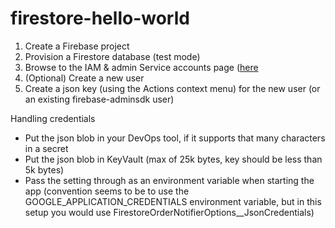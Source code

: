# firestore-hello-world
 
1. Create a Firebase project
2. Provision a Firestore database (test mode)
3. Browse to the IAM & admin Service accounts page ([here](https://console.developers.google.com/projectselector/iam-admin/serviceaccounts)
4. (Optional) Create a new user
5. Create a json key (using the Actions context menu) for the new user (or an existing firebase-adminsdk user)

Handling credentials

* Put the json blob in your DevOps tool, if it supports that many characters in a secret
* Put the json blob in KeyVault (max of 25k bytes, key should be less than 5k bytes)
* Pass the setting through as an environment variable when starting the app (convention seems to be to use the 
GOOGLE_APPLICATION_CREDENTIALS environment variable, but in this setup you would use 
FirestoreOrderNotifierOptions__JsonCredentials)
